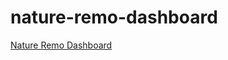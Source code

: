 # nature-remo-dashboard

[Nature Remo Dashboard](https://ashcolor.github.io/nature-remo-dashboard/)
